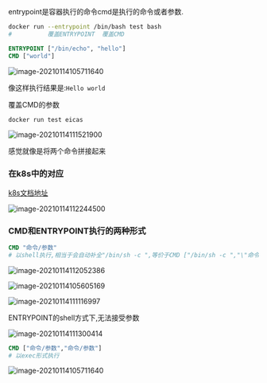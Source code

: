 entrypoint是容器执行的命令cmd是执行的命令或者参数.

```bash
docker run --entrypoint /bin/bash test bash
#          覆盖ENTRYPOINT  覆盖CMD
```

```dockerfile
ENTRYPOINT ["/bin/echo", "hello"]
CMD ["world"]
```

![image-20210114105711640](C:\Users\eicas\Desktop\entrypoint.assets\image-20210114105711640.png)

像这样执行结果是:`Hello world`

覆盖CMD的参数

```bash
docker run test eicas
```

![image-20210114111521900](C:\Users\eicas\Desktop\entrypoint.assets\image-20210114111521900.png)

感觉就像是将两个命令拼接起来

### 在k8s中的对应

[k8s文档地址](https://kubernetes.io/zh/docs/tasks/inject-data-application/define-command-argument-container/#notes)

![image-20210114112244500](C:\Users\eicas\Desktop\entrypoint.assets\image-20210114112244500.png)



### CMD和ENTRYPOINT执行的两种形式

```dockerfile
CMD "命令/参数"
# 以shell执行,相当于会自动补全"/bin/sh -c ",等价于CMD ["/bin/sh -c ","\"命令/参数\""],ENTRYPOINT也是如此
```

![image-20210114112052386](C:\Users\eicas\Desktop\entrypoint.assets\image-20210114112052386.png)

![image-20210114105605169](https://i.loli.net/2021/01/14/6LMPTFvfbrkXjd1.png)

![image-20210114111116997](C:\Users\eicas\Desktop\entrypoint.assets\image-20210114111116997.png)

ENTRYPOINT的shell方式下,无法接受参数

![image-20210114111300414](C:\Users\eicas\Desktop\entrypoint.assets\image-20210114111300414.png)

```dockerfile
CMD ["命令/参数","命令/参数"]
# 以exec形式执行
```

![image-20210114105711640](C:\Users\eicas\Desktop\entrypoint.assets\image-20210114105711640.png)

